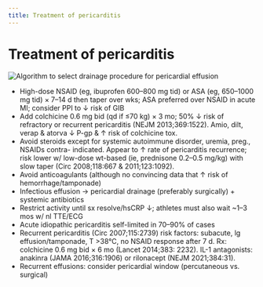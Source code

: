 ```yaml
---
title: Treatment of pericarditis
---
```

# Treatment of pericarditis

![Algorithm to select drainage procedure for pericardial effusion](https://i.imgur.com/esXzlV1.png)

* High-dose NSAID (eg, ibuprofen 600–800 mg tid) or ASA (eg, 650–1000 mg tid) × 7–14 d then taper over wks; ASA preferred over NSAID in acute MI; consider PPI to ↓ risk of GIB
* Add colchicine 0.6 mg bid (qd if ≤70 kg) × 3 mo; 50% ↓ risk of refractory or recurrent pericarditis (NEJM 2013;369:1522). Amio, dilt, verap & atorva ↓ P-gp & ↑ risk of colchicine tox.
* Avoid steroids except for systemic autoimmune disorder, uremia, preg., NSAIDs contra- indicated. Appear to ↑ rate of pericarditis recurrence; risk lower w/ low-dose wt-based (ie, prednisone 0.2–0.5 mg/kg) with slow taper (Circ 2008;118:667 & 2011;123:1092).
* Avoid anticoagulants (although no convincing data that ↑ risk of hemorrhage/tamponade)
* Infectious effusion → pericardial drainage (preferably surgically) + systemic antibiotics
* Restrict activity until sx resolve/hsCRP ↓; athletes must also wait ~1–3 mos w/ nl TTE/ECG
* Acute idiopathic pericarditis self-limited in 70–90% of cases
* Recurrent pericarditis (Circ 2007;115:2739) risk factors: subacute, lg effusion/tamponade, T >38°C, no NSAID response after 7 d. Rx: colchicine 0.6 mg bid × 6 mo (Lancet 2014;383: 2232). IL-1 antagonists: anakinra (JAMA 2016;316:1906) or rilonacept (NEJM 2021;384:31).
* Recurrent effusions: consider pericardial window (percutaneous vs. surgical)

